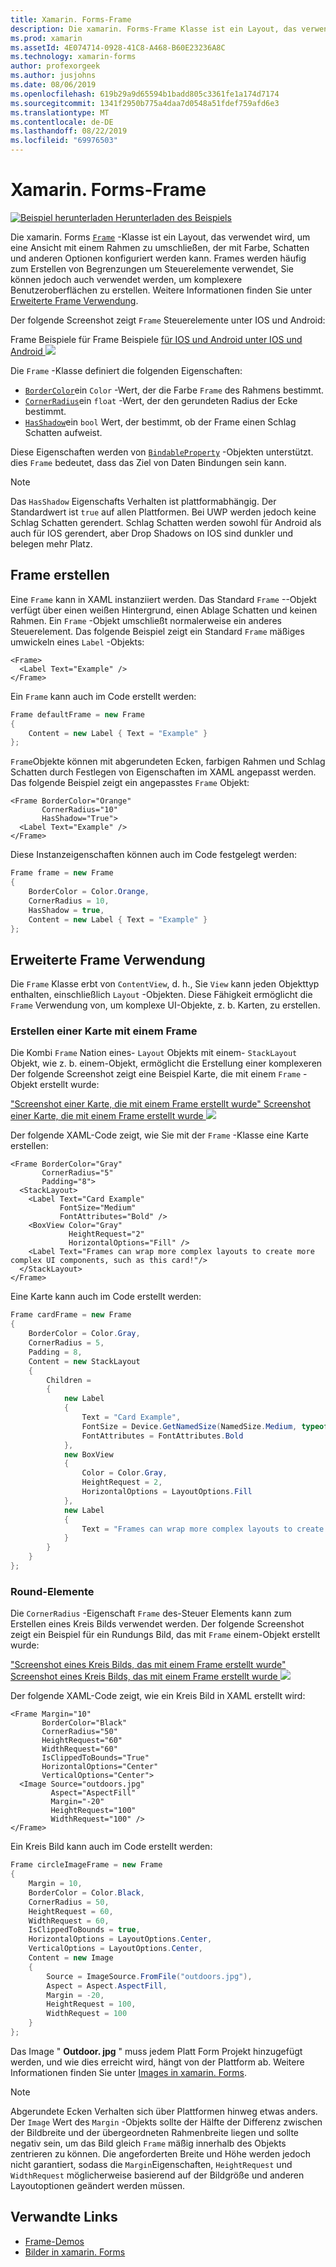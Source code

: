 ```yaml
---
title: Xamarin. Forms-Frame
description: Die xamarin. Forms-Frame Klasse ist ein Layout, das verwendet wird, um eine Ansicht oder ein Layout mit einem Rahmen zu umschließen, der mit Farbe, Schatten und anderen Optionen konfiguriert werden kann.
ms.prod: xamarin
ms.assetId: 4E074714-0928-41C8-A468-B60E23236A8C
ms.technology: xamarin-forms
author: profexorgeek
ms.author: jusjohns
ms.date: 08/06/2019
ms.openlocfilehash: 619b29a9d65594b1badd805c3361fe1a174d7174
ms.sourcegitcommit: 1341f2950b775a4daa7d0548a51fdef759afd6e3
ms.translationtype: MT
ms.contentlocale: de-DE
ms.lasthandoff: 08/22/2019
ms.locfileid: "69976503"
---
```

# <a name="xamarinforms-frame"></a>Xamarin. Forms-Frame

[![Beispiel herunterladen](~/media/shared/download.png) Herunterladen des Beispiels](https://docs.microsoft.com/samples/xamarin/xamarin-forms-samples/userinterface-frame/)

Die xamarin. Forms [`Frame`](xref:Xamarin.Forms.Frame) -Klasse ist ein Layout, das verwendet wird, um eine Ansicht mit einem Rahmen zu umschließen, der mit Farbe, Schatten und anderen Optionen konfiguriert werden kann. Frames werden häufig zum Erstellen von Begrenzungen um Steuerelemente verwendet, Sie können jedoch auch verwendet werden, um komplexere Benutzeroberflächen zu erstellen. Weitere Informationen finden Sie unter [Erweiterte Frame Verwendung](#advanced-frame-usage).

Der folgende Screenshot zeigt `Frame` Steuerelemente unter IOS und Android:

Frame Beispiele für Frame Beispiele [für IOS und Android unter IOS und Android ![](frame-images/frame-cropped.png)](frame-images/frame-full.png#lightbox "")

Die `Frame` -Klasse definiert die folgenden Eigenschaften:

* [`BorderColor`](xref:Xamarin.Forms.Frame.BorderColor)ein `Color` -Wert, der die Farbe `Frame` des Rahmens bestimmt.
* [`CornerRadius`](xref:Xamarin.Forms.Frame.CornerRadius)ein `float` -Wert, der den gerundeten Radius der Ecke bestimmt.
* [`HasShadow`](xref:Xamarin.Forms.Frame.HasShadow)ein `bool` Wert, der bestimmt, ob der Frame einen Schlag Schatten aufweist.

Diese Eigenschaften werden von [`BindableProperty`](xref:Xamarin.Forms.BindableProperty) -Objekten unterstützt. dies `Frame` bedeutet, dass das Ziel von Daten Bindungen sein kann.

> [!NOTE]
> Das `HasShadow` Eigenschafts Verhalten ist plattformabhängig. Der Standardwert ist `true` auf allen Plattformen. Bei UWP werden jedoch keine Schlag Schatten gerendert. Schlag Schatten werden sowohl für Android als auch für IOS gerendert, aber Drop Shadows on IOS sind dunkler und belegen mehr Platz.

## <a name="create-a-frame"></a>Frame erstellen

Eine `Frame` kann in XAML instanziiert werden. Das Standard `Frame` --Objekt verfügt über einen weißen Hintergrund, einen Ablage Schatten und keinen Rahmen. Ein `Frame` -Objekt umschließt normalerweise ein anderes Steuerelement. Das folgende Beispiel zeigt ein Standard `Frame` mäßiges umwickeln eines `Label` -Objekts:

```xaml
<Frame>
  <Label Text="Example" />
</Frame>
```

Ein `Frame` kann auch im Code erstellt werden:

```csharp
Frame defaultFrame = new Frame
{
    Content = new Label { Text = "Example" }
};
```

`Frame`Objekte können mit abgerundeten Ecken, farbigen Rahmen und Schlag Schatten durch Festlegen von Eigenschaften im XAML angepasst werden. Das folgende Beispiel zeigt ein angepasstes `Frame` Objekt:

```xaml
<Frame BorderColor="Orange"
       CornerRadius="10"
       HasShadow="True">
  <Label Text="Example" />
</Frame>
```

Diese Instanzeigenschaften können auch im Code festgelegt werden:

```csharp
Frame frame = new Frame
{
    BorderColor = Color.Orange,
    CornerRadius = 10,
    HasShadow = true,
    Content = new Label { Text = "Example" }
};
```

## <a name="advanced-frame-usage"></a>Erweiterte Frame Verwendung

Die `Frame` Klasse erbt von `ContentView`, d. h., Sie `View` kann jeden Objekttyp enthalten, einschließlich `Layout` -Objekten. Diese Fähigkeit ermöglicht die `Frame` Verwendung von, um komplexe UI-Objekte, z. b. Karten, zu erstellen.

### <a name="create-a-card-with-a-frame"></a>Erstellen einer Karte mit einem Frame

Die Kombi `Frame` Nation eines- `Layout` Objekts mit einem- `StackLayout` Objekt, wie z. b. einem-Objekt, ermöglicht die Erstellung einer komplexeren Der folgende Screenshot zeigt eine Beispiel Karte, die mit einem `Frame` -Objekt erstellt wurde:

["Screenshot einer Karte, die mit einem Frame erstellt wurde" Screenshot einer Karte, die mit einem Frame erstellt wurde ![](frame-images/frame-card-cropped.png)](frame-images/frame-full.png#lightbox "")

Der folgende XAML-Code zeigt, wie Sie mit der `Frame` -Klasse eine Karte erstellen:

```xaml
<Frame BorderColor="Gray"
       CornerRadius="5"
       Padding="8">
  <StackLayout>
    <Label Text="Card Example"
           FontSize="Medium"
           FontAttributes="Bold" />
    <BoxView Color="Gray"
             HeightRequest="2"
             HorizontalOptions="Fill" />
    <Label Text="Frames can wrap more complex layouts to create more complex UI components, such as this card!"/>
  </StackLayout>
</Frame>
```

Eine Karte kann auch im Code erstellt werden:

```csharp
Frame cardFrame = new Frame
{
    BorderColor = Color.Gray,
    CornerRadius = 5,
    Padding = 8,
    Content = new StackLayout
    {
        Children =
        {
            new Label
            {
                Text = "Card Example",
                FontSize = Device.GetNamedSize(NamedSize.Medium, typeof(Label)),
                FontAttributes = FontAttributes.Bold
            },
            new BoxView
            {
                Color = Color.Gray,
                HeightRequest = 2,
                HorizontalOptions = LayoutOptions.Fill
            },
            new Label
            {
                Text = "Frames can wrap more complex layouts to create more complex UI components, such as this card!"
            }
        }
    }
};
```

### <a name="round-elements"></a>Round-Elemente

Die `CornerRadius` -Eigenschaft `Frame` des-Steuer Elements kann zum Erstellen eines Kreis Bilds verwendet werden. Der folgende Screenshot zeigt ein Beispiel für ein Rundungs Bild, das mit `Frame` einem-Objekt erstellt wurde:

["Screenshot eines Kreis Bilds, das mit einem Frame erstellt wurde" Screenshot eines Kreis Bilds, das mit einem Frame erstellt wurde ![](frame-images/circle-image-cropped.png)](frame-images/frame-full.png#lightbox "")

Der folgende XAML-Code zeigt, wie ein Kreis Bild in XAML erstellt wird:

```xaml
<Frame Margin="10"
       BorderColor="Black"
       CornerRadius="50"
       HeightRequest="60"
       WidthRequest="60"
       IsClippedToBounds="True"
       HorizontalOptions="Center"
       VerticalOptions="Center">
  <Image Source="outdoors.jpg"
         Aspect="AspectFill"
         Margin="-20"
         HeightRequest="100"
         WidthRequest="100" />
</Frame>
```

Ein Kreis Bild kann auch im Code erstellt werden:

```csharp
Frame circleImageFrame = new Frame
{
    Margin = 10,
    BorderColor = Color.Black,
    CornerRadius = 50,
    HeightRequest = 60,
    WidthRequest = 60,
    IsClippedToBounds = true,
    HorizontalOptions = LayoutOptions.Center,
    VerticalOptions = LayoutOptions.Center,
    Content = new Image
    {
        Source = ImageSource.FromFile("outdoors.jpg"),
        Aspect = Aspect.AspectFill,
        Margin = -20,
        HeightRequest = 100,
        WidthRequest = 100
    }
};
```

Das Image " **Outdoor. jpg** " muss jedem Platt Form Projekt hinzugefügt werden, und wie dies erreicht wird, hängt von der Plattform ab. Weitere Informationen finden Sie unter [Images in xamarin. Forms](~/xamarin-forms/user-interface/images.md).

> [!NOTE]
> Abgerundete Ecken Verhalten sich über Plattformen hinweg etwas anders. Der `Image` Wert des `Margin` -Objekts sollte der Hälfte der Differenz zwischen der Bildbreite und der übergeordneten Rahmenbreite liegen und sollte negativ sein, um das Bild gleich `Frame` mäßig innerhalb des Objekts zentrieren zu können. Die angeforderten Breite und Höhe werden jedoch nicht garantiert, sodass die `Margin`Eigenschaften, `HeightRequest` und `WidthRequest` möglicherweise basierend auf der Bildgröße und anderen Layoutoptionen geändert werden müssen.

## <a name="related-links"></a>Verwandte Links

* [Frame-Demos](https://docs.microsoft.com/samples/xamarin/xamarin-forms-samples/userinterface-frame/)
* [Bilder in xamarin. Forms](~/xamarin-forms/user-interface/images.md)
